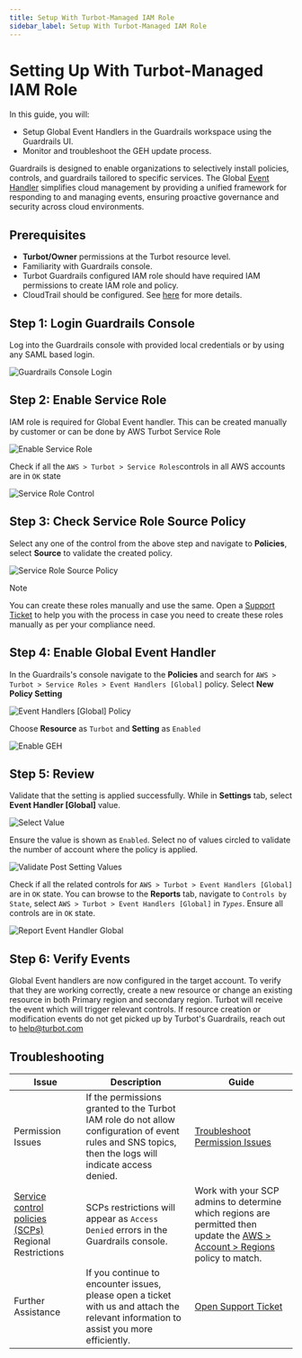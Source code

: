 ```yaml
---
title: Setup With Turbot-Managed IAM Role
sidebar_label: Setup With Turbot-Managed IAM Role
---
```


# Setting Up With Turbot-Managed IAM Role

In this guide, you will:

- Setup Global Event Handlers in the Guardrails workspace using the Guardrails UI.
- Monitor and troubleshoot the GEH update process.

Guardrails is designed to enable organizations to selectively install policies, controls, and guardrails tailored to specific services. The Global [Event Handler](/guardrails/docs/reference/glossary#event-handler) simplifies cloud management by providing a unified framework for responding to and managing events, ensuring proactive governance and security across cloud environments.

## Prerequisites

- **Turbot/Owner** permissions at the Turbot resource level.
- Familiarity with Guardrails console.
- Turbot Guardrails configured IAM role should have required IAM permissions to create IAM role and policy.
- CloudTrail should be configured. See [here](/guardrails/docs/guides/aws/event-handlers#configuring-cloudtrail) for more details.

## Step 1: Login Guardrails Console

Log into the Guardrails console with provided local credentials or by using any SAML based login.

![Guardrails Console Login](/images/docs/guardrails/guides/configuring-guardrails/global-event-handler/setup-with-turbot-managed-iam-role/guardrails-console-login.png)

## Step 2: Enable Service Role

IAM role is required for Global Event handler. This can be created manually by customer or can be done by AWS Turbot Service Role

![Enable Service Role](/images/docs/guardrails/guides/configuring-guardrails/global-event-handler/setup-with-turbot-managed-iam-role/geh-aws-turbot-service-roles.png)

Check if all the `AWS > Turbot > Service Roles`controls in all AWS accounts are in `OK` state

![Service Role Control](/images/docs/guardrails/guides/configuring-guardrails/global-event-handler/setup-with-turbot-managed-iam-role/geh-check-control-status.png)

## Step 3: Check Service Role Source Policy

Select any one of the control from the above step and navigate to **Policies**, select **Source** to validate the created policy.

![Service Role Source Policy](/images/docs/guardrails/guides/configuring-guardrails/global-event-handler/setup-with-turbot-managed-iam-role/geh-service-role-source-policy.png)

> [!NOTE]
> You can create these roles manually and use the same. Open a [Support Ticket](https://support.turbot.com) to help you with the process in case you need to create these roles manually as per your compliance need.

## Step 4: Enable Global Event Handler

In the Guardrails's console navigate to the **Policies** and search for `AWS > Turbot > Service Roles > Event Handlers [Global]` policy. Select **New Policy Setting**

![Event Handlers [Global] Policy](/images/docs/guardrails/guides/configuring-guardrails/global-event-handler/setup-with-turbot-managed-iam-role/geh-policy.png)

Choose **Resource** as `Turbot` and **Setting** as `Enabled`

![Enable GEH](/images/docs/guardrails/guides/configuring-guardrails/global-event-handler/setup-with-turbot-managed-iam-role/gen-aws-turbot-event-handler-global-enabled.png)

## Step 5: Review

Validate that the setting is applied successfully. While in **Settings** tab, select **Event Handler [Global]** value.

![Select Value](/images/docs/guardrails/guides/configuring-guardrails/global-event-handler/setup-with-turbot-managed-iam-role/select-value.png)

Ensure the value is shown as `Enabled`. Select no of values circled to validate the number of account where the policy is applied.

![Validate Post Setting Values](/images/docs/guardrails/guides/configuring-guardrails/global-event-handler/setup-with-turbot-managed-iam-role/validate-post-setting-values.png)

Check if all the related controls for `AWS > Turbot > Event Handlers [Global]` are in `OK` state. You can browse to the **Reports** tab, navigate to `Controls by State`, select `AWS > Turbot > Event Handlers [Global]` in _`Types`_. Ensure all controls are in `OK` state.

![Report Event Handler Global](/images/docs/guardrails/guides/configuring-guardrails/global-event-handler/setup-with-turbot-managed-iam-role/event-handler-global-controls.png)

## Step 6: Verify Events

Global Event handlers are now configured in the target account. To verify that they are working correctly, create a new resource or change an existing resource in both Primary region and secondary region. Turbot will receive the event which will trigger relevant controls. If resource creation or modification events do not get picked up by Turbot's Guardrails, reach out to [help@turbot.com](mailto:help@turbot.com)

## Troubleshooting

| Issue                                                                                                                                              | Description                                                                                                                                            | Guide                                                                                                                                                                                                     |
| -------------------------------------------------------------------------------------------------------------------------------------------------- | ------------------------------------------------------------------------------------------------------------------------------------------------------ | --------------------------------------------------------------------------------------------------------------------------------------------------------------------------------------------------------- |
| Permission Issues                                                                                                                                  | If the permissions granted to the Turbot IAM role do not allow configuration of event rules and SNS topics, then the logs will indicate access denied. | [Troubleshoot Permission Issues](/guardrails/docs/enterprise/FAQ/admin-permissions#aws-permissions-for-turbot-guardrails-administrators)                                                                  |
| [Service control policies (SCPs)](https://docs.aws.amazon.com/organizations/latest/userguide/orgs_manage_policies_scps.html) Regional Restrictions | SCPs restrictions will appear as `Access Denied` errors in the Guardrails console.                                                                     | Work with your SCP admins to determine which regions are permitted then update the [AWS > Account > Regions](/guardrails/docs/mods/awsaws/policy#aws--account--approved-regions-default) policy to match. |
| Further Assistance                                                                                                                                 | If you continue to encounter issues, please open a ticket with us and attach the relevant information to assist you more efficiently.                  | [Open Support Ticket](https://support.turbot.com)                                                                                                                                                         |
